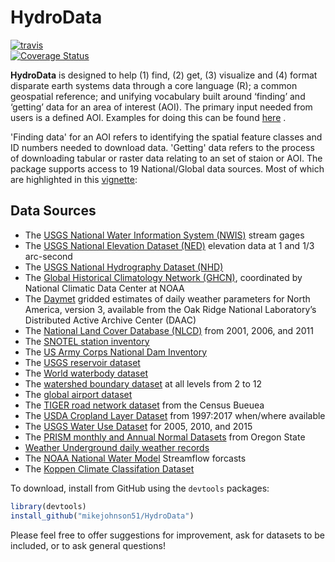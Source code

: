 # HydroData #

[![travis](https://travis-ci.org/mikejohnson51/HydroData.svg?branch=master)](https://travis-ci.org/mikejohnson51/HydroData)  
[![Coverage Status](https://coveralls.io/repos/github/mikejohnson51/HydroData/badge.svg?branch=master)](https://coveralls.io/github/mikejohnson51/HydroData?branch=master)  

**HydroData** is designed to help (1) find, (2) get, (3) visualize and (4) format disparate earth systems data through a core language (R); a common geospatial reference; and unifying vocabulary built around ‘finding’ and ‘getting’ data for an area of interest (AOI). The primary input needed from users is a defined AOI. Examples for doing this can be found [here](https://rawgit.com/mikejohnson51/HydroData/master/vignettes/DefiningAOIs.html) .

'Finding data' for an AOI refers to identifying the spatial feature classes and ID numbers needed to download data. 'Getting' data refers to the process of downloading tabular or raster data relating to an set of staion or AOI. The package supports access to 19 National/Global data sources. Most of which are highlighted in this [vignette](https://rawgit.com/mikejohnson51/HydroData/master/vignettes/HydroData_example.html):

## Data Sources

  - The [ USGS National Water Information System (NWIS)](https://nwis.waterdata.usgs.gov/nwis) stream gages
  - The [ USGS National Elevation Dataset (NED)](http://ned.usgs.gov) elevation data at 1 and 1/3 arc-second
  - The [ USGS National Hydrography Dataset (NHD)](http://nhd.usgs.gov) 
  - The [Global Historical Climatology Network
    (GHCN)](http://www.ncdc.noaa.gov/data-access/land-based-station-data/land-based-datasets/global-historical-climatology-network-ghcn), coordinated by National Climatic Data Center at NOAA
  - The [Daymet](https://daymet.ornl.gov/) gridded estimates of daily weather parameters for North America, version 3, available from the Oak Ridge National Laboratory’s Distributed Active Archive Center (DAAC)
  - The [National Land Cover Database (NLCD)](https://www.mrlc.gov/) from 2001, 2006, and 2011
  - The [SNOTEL station inventory]()
  - The [US Army Corps National Dam Inventory]()
  - The [USGS reservoir dataset]()
  - The [World waterbody dataset]()
  - The [watershed boundary dataset](https://nhd.usgs.gov/userGuide/Robohelpfiles/NHD_User_Guide/Feature_Catalog/Watershed_Boundary_Dataset/Watershed_Boundary_Dataset.htm) at all levels from 2 to 12
  - The [global airport dataset]()
  - The [TIGER road network dataset](https://www.census.gov/geo/maps-data/data/tiger.html) from the Census Bueuea
  - The [USDA Cropland Layer Dataset](https://www.nass.usda.gov/Research_and_Science/Cropland/SARS1a.php) from 1997:2017 when/where available
  - The [USGS Water Use Dataset](https://water.usgs.gov/watuse/) for 2005, 2010, and 2015 
  - The [PRISM monthly and Annual Normal Datasets](http://prism.oregonstate.edu) from Oregon State
  - [Weather Underground daily weather records](https://www.wunderground.com)
  - The [NOAA National Water Model](http://water.noaa.gov/about/nwm) Streamflow forcasts 
  - The [Koppen Climate Classifation Dataset](http://koeppen-geiger.vu-wien.ac.at/present.htm) 
  
To download, install from GitHub using the `devtools` packages:

```r
library(devtools)
install_github("mikejohnson51/HydroData")
```

Please feel free to offer suggestions for improvement, ask for datasets to be included, or to ask general questions!

